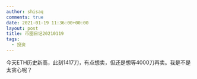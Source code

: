 ```yaml
---
author: shisaq
comments: true
date: 2021-01-19 11:36:00+00:00
layout: post
title: 币圈日记20210119
tags:
  - 投资
---
```


今天ETH历史新高，此刻1417刀，有点想卖，但还是想等4000刀再卖。我是不是太贪心呢？